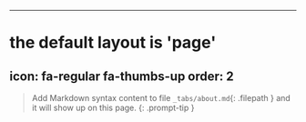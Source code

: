 
---
# the default layout is 'page'
icon: fa-regular fa-thumbs-up
order: 2
---

> Add Markdown syntax content to file `_tabs/about.md`{: .filepath } and it will show up on this page.
{: .prompt-tip }
